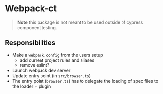 # Webpack-ct

> **Note** this package is not meant to be used outside of cypress component testing.

## Responsibilities

- Make a `webpack.config` from the users setup
    - add current project rules and aliases
    - remove eslint?
- Launch webpack dev server
- Update entry point (in `src/browser.ts`)
- The entry point (`browser.ts`) has to delegate the loading of spec files to the loader + plugin